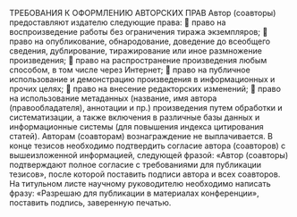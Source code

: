 ТРЕБОВАНИЯ К ОФОРМЛЕНИЮ АВТОРСКИХ ПРАВ
Автор (соавторы) предоставляют издателю следующие права:
 право на воспроизведение работы без ограничения тиража экземпляров;
 право на опубликование, обнародование, доведение до всеобщего сведения, дублирование, 
тиражирование или иное размножение произведения;
 право на распространение произведения любым способом, в том числе через Интернет;
 право на публичное использование и демонстрацию произведения в информационных и 
прочих целях;
 право на внесение редакторских изменений;
 право на использование метаданных (название, имя автора (правообладателя), аннотации и 
пр.) произведения путем обработки и систематизации, а также включения в различные базы 
данных и информационные системы (для повышения индекса цитирования статей).
Авторам (соавторам) вознаграждение не выплачивается.
В конце тезисов необходимо подтвердить согласие автора (соавторов) с вышеизложенной 
информацией, следующей фразой: «Автор (соавторы) подтверждают полное согласие с 
требованиями для публикации тезисов», после которой поставить подписи автора и всех 
соавторов.
На титульном листе научному руководителю необходимо написать фразу: 
«Разрешаю для публикации в материалах конференции», поставить подпись, заверенную 
печатью.